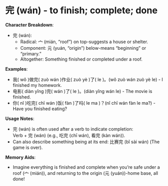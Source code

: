 # **完 (wán) - to finish; complete; done**

**Character Breakdown**:  
- 完 (wán):
  - Radical: 宀 (mián, “roof”) on top-suggests a house or shelter.
  - Component: 元 (yuán, “origin”) below-means “beginning” or “primary.”
  - Altogether: Something finished or completed under a roof.

**Examples**:  
- 我( wǒ )做完( zuò wán )作业( zuò yè )了( le )。(wǒ zuò wán zuò yè le) - I finished my homework.  
- 电影( diàn yǐng )完( wán )了( le )。(diàn yǐng wán le) - The movie is finished.  
- 你( nǐ )吃完( chī wán )饭( fàn )了吗( le ma )？(nǐ chī wán fàn le ma?) - Have you finished eating?

**Usage Notes**:  
- 完 (wán) is often used after a verb to indicate completion:  
Verb + 完 (wán) (e.g., 吃完 (chī wán), 看完 (kàn wán)).  
- Can also describe something being at its end: 比赛完 (bǐ sài wán) (The game is over).

**Memory Aids**:  
- Imagine everything is finished and complete when you’re safe under a roof (宀 (mián)), and returning to the origin (元 (yuán))-home base, all done!